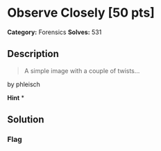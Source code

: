 # Observe Closely [50 pts]

**Category:** Forensics
**Solves:** 531

## Description
>A simple image with a couple of twists...

by phleisch

**Hint**
* 

## Solution

### Flag

